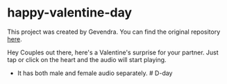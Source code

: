 # happy-valentine-day

This project was created by Gevendra. You can find the original repository [here](https://github.com/gevendra2004/happy-valentine-day).

Hey Couples out there, here's a Valentine's surprise for your partner. Just tap or click on the heart and the audio will start playing.

* It has both male and female audio separately.
#   D - d a y  
 